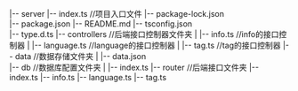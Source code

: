 |-- server
    |-- index.ts               //项目入口文件
    |-- package-lock.json      
    |-- package.json
    |-- README.md
    |-- tsconfig.json         
    |-- type.d.ts
    |-- controllers           //后端接口控制器文件夹
    |   |-- info.ts           //info的接口控制器
    |   |-- language.ts       //language的接口控制器
    |   |-- tag.ts            //tag的接口控制器
    |-- data                  //数据存储文件夹
    |   |-- data.json         
    |-- db                    //数据库配置文件夹
    |   |-- index.ts
    |-- router                //后端接口文件夹
        |-- index.ts
        |-- info.ts
        |-- language.ts
        |-- tag.ts
